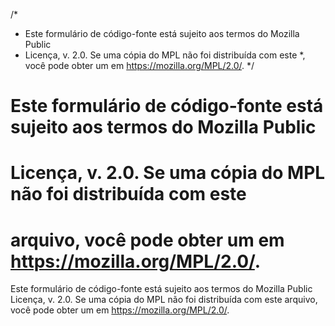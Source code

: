 /*
 * Este formulário de código-fonte está sujeito aos termos do Mozilla Public
 * Licença, v. 2.0. Se uma cópia do MPL não foi distribuída com este
 *, você pode obter um em https://mozilla.org/MPL/2.0/.
 */

# Este formulário de código-fonte está sujeito aos termos do Mozilla Public
# Licença, v. 2.0. Se uma cópia do MPL não foi distribuída com este
# arquivo, você pode obter um em https://mozilla.org/MPL/2.0/.

<!-- Este formulário de código-fonte está sujeito aos termos do Mozilla Public
   - Licença, v. 2.0. Se uma cópia do MPL não foi distribuída com este
   - arquivo, você pode obter um em https://mozilla.org/MPL/2.0/. -->

Este formulário de código-fonte está sujeito aos termos do Mozilla Public
Licença, v. 2.0. Se uma cópia do MPL não foi distribuída com este
arquivo, você pode obter um em https://mozilla.org/MPL/2.0/.